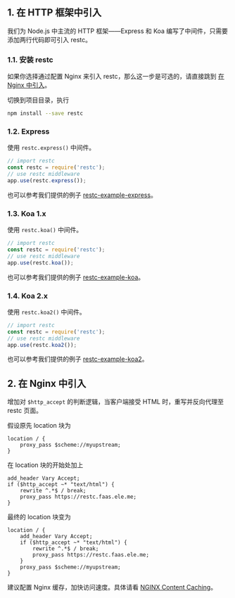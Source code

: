 ## 1. 在 HTTP 框架中引入

我们为 Node.js 中主流的 HTTP 框架——Express 和 Koa 编写了中间件，只需要添加两行代码即可引入 restc。

### 1.1. 安装 restc

如果你选择通过配置 Nginx 来引入 restc，那么这一步是可选的，请直接跳到 [在 Nginx 中引入][import-with-nginx]。

切换到项目目录，执行

```bash
npm install --save restc
```

### 1.2. Express

使用 `restc.express()` 中间件。

```javascript
// import restc
const restc = require('restc');
// use restc middleware
app.use(restc.express());
```

也可以参考我们提供的例子 [restc-example-express][restc-example-express]。

### 1.3. Koa 1.x

使用 `restc.koa()` 中间件。

```javascript
// import restc
const restc = require('restc');
// use restc middleware
app.use(restc.koa());
```

也可以参考我们提供的例子 [restc-example-koa][restc-example-koa]。

### 1.4. Koa 2.x

使用 `restc.koa2()` 中间件。

```javascript
// import restc
const restc = require('restc');
// use restc middleware
app.use(restc.koa2());
```

也可以参考我们提供的例子 [restc-example-koa2][restc-example-koa2]。

## 2. 在 Nginx 中引入

增加对 `$http_accept` 的判断逻辑，当客户端接受 HTML 时，重写并反向代理至 restc 页面。

假设原先 location 块为

```nginx
location / {
    proxy_pass $scheme://myupstream;
}
```

在 location 块的开始处加上

```nginx
add_header Vary Accept;
if ($http_accept ~* "text/html") {
    rewrite ^.*$ / break;
    proxy_pass https://restc.faas.ele.me;
}
```

最终的 location 块变为

```nginx
location / {
    add_header Vary Accept;
    if ($http_accept ~* "text/html") {
        rewrite ^.*$ / break;
        proxy_pass https://restc.faas.ele.me;
    }
    proxy_pass $scheme://myupstream;
}
```

建议配置 Nginx 缓存，加快访问速度。具体请看 [NGINX Content Caching][nginx-content-caching]。

[import-with-nginx]: #%E5%9C%A8%20Nginx%20%E4%B8%AD%E5%BC%95%E5%85%A5
[restc-example-express]: https://github.com/ElemeFE/restc/tree/master/examples/restc-example-express
[restc-example-koa]: https://github.com/ElemeFE/restc/tree/master/examples/restc-example-koa
[restc-example-koa2]: https://github.com/ElemeFE/restc/tree/master/examples/restc-example-koa2
[nginx-content-caching]: https://www.nginx.com/resources/admin-guide/content-caching/
